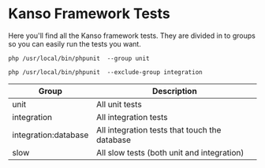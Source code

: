 # Kanso Framework Tests

Here you'll find all the Kanso framework tests. They are divided in to groups so you can easily run the tests you want.

	php /usr/local/bin/phpunit  --group unit

	php /usr/local/bin/phpunit  --exclude-group integration

| Group                | Description                                                           |
|----------------------|-----------------------------------------------------------------------|
| unit                 | All unit tests                                                        |
| integration          | All integration tests                                                 |
| integration:database | All integration tests that touch the database                         |
| slow                 | All slow tests (both unit and integration)                            |